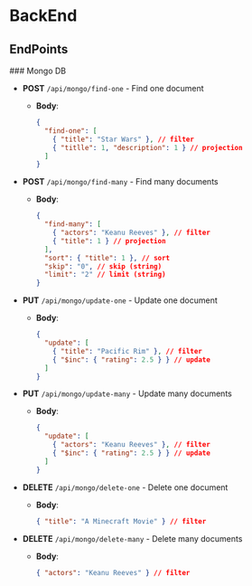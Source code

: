 # BackEnd

## EndPoints

### Mongo DB

- **POST** `/api/mongo/find-one` - Find one document

  - **Body**:

    ```json
    {
      "find-one": [
        { "title": "Star Wars" }, // filter
        { "titlle": 1, "description": 1 } // projection
      ]
    }
    ```

- **POST** `/api/mongo/find-many` - Find many documents

  - **Body**:

    ```json
    {
      "find-many": [
        { "actors": "Keanu Reeves" }, // filter
        { "title": 1 } // projection
      ],
      "sort": { "title": 1 }, // sort
      "skip": "0", // skip (string)
      "limit": "2" // limit (string)
    }
    ```

- **PUT** `/api/mongo/update-one` - Update one document

  - **Body**:
    ```json
    {
      "update": [
        { "title": "Pacific Rim" }, // filter
        { "$inc": { "rating": 2.5 } } // update
      ]
    }
    ```

- **PUT** `/api/mongo/update-many` - Update many documents
  - **Body**:
    ```json
    {
      "update": [
        { "actors": "Keanu Reeves" }, // filter
        { "$inc": { "rating": 2.5 } } // update
      ]
    }
    ```
- **DELETE** `/api/mongo/delete-one` - Delete one document

  - **Body**:
    ```json
    { "title": "A Minecraft Movie" } // filter
    ```

- **DELETE** `/api/mongo/delete-many` - Delete many documents
  - **Body**:
    ```json
    { "actors": "Keanu Reeves" } // filter
    ```
